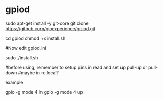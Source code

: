# gpiod

sudo apt-get install -y git-core
git clone https://github.com/gioexperience/gpiod.git

cd gpiod
chmod +x install.sh

#Now edit gpiod.ini


sudo ./install.sh




#before using, remember to setup pins in read and set up pull-up or pull-down
#maybe in rc.local?

example


gpio -g mode 4 in
gpio -g mode 4 up
